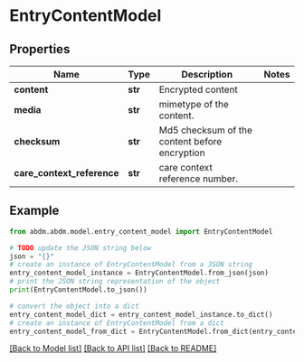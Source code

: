 # EntryContentModel


## Properties

Name | Type | Description | Notes
------------ | ------------- | ------------- | -------------
**content** | **str** | Encrypted content | 
**media** | **str** | mimetype of the content. | 
**checksum** | **str** | Md5 checksum of the content before encryption | 
**care_context_reference** | **str** | care context reference number. | 

## Example

```python
from abdm.abdm.model.entry_content_model import EntryContentModel

# TODO update the JSON string below
json = "{}"
# create an instance of EntryContentModel from a JSON string
entry_content_model_instance = EntryContentModel.from_json(json)
# print the JSON string representation of the object
print(EntryContentModel.to_json())

# convert the object into a dict
entry_content_model_dict = entry_content_model_instance.to_dict()
# create an instance of EntryContentModel from a dict
entry_content_model_from_dict = EntryContentModel.from_dict(entry_content_model_dict)
```
[[Back to Model list]](../README.md#documentation-for-models) [[Back to API list]](../README.md#documentation-for-api-endpoints) [[Back to README]](../README.md)


